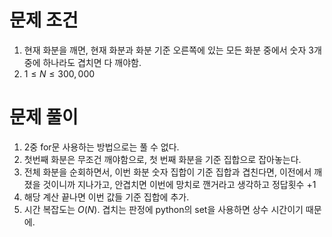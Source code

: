 # 문제 조건
1. 현재 화분을 깨면, 현재 화분과 화분 기준 오른쪽에 있는 모든 화분 중에서 숫자 3개 중에 하나라도 겹치면 다 깨야함.
2. $1 \leq {N} \leq {300,000}$

# 문제 풀이
1. 2중 for문 사용하는 방법으로는 풀 수 없다.
2. 첫번째 화분은 무조건 깨야함으로, 첫 번째 화분을 기준 집합으로 잡아놓는다.
3. 전체 화분을 순회하면서, 이번 화분 숫자 집합이 기준 집합과 겹친다면, 이전에서 깨졌을 것이니까 지나가고, 안겹치면 이번에 망치로 깬거라고 생각하고 정답횟수 +1
4. 해당 계산 끝나면 이번 값들 기준 집합에 추가.
5. 시간 복잡도는 $O(N)$. 겹치는 판정에 python의 set을 사용하면 상수 시간이기 때문에.